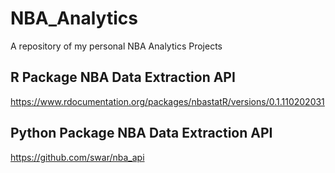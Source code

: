 # NBA_Analytics
A repository of my personal NBA Analytics Projects

## R Package NBA Data Extraction API
https://www.rdocumentation.org/packages/nbastatR/versions/0.1.110202031

## Python Package NBA Data Extraction API
https://github.com/swar/nba_api
